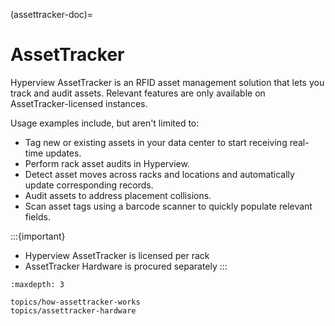 (assettracker-doc)=

# AssetTracker

Hyperview AssetTracker is an RFID asset management solution that lets you track and audit assets. Relevant features are only available on AssetTracker-licensed instances.

Usage examples include, but aren't limited to:

- Tag new or existing assets in your data center to start receiving real-time updates.
- Perform rack asset audits in Hyperview.
- Detect asset moves across racks and locations and automatically update corresponding records.
- Audit assets to address placement collisions.
- Scan asset tags using a barcode scanner to quickly populate relevant fields.

:::{important}
- Hyperview AssetTracker is licensed per rack
- AssetTracker Hardware is procured separately
:::

```{toctree}
:maxdepth: 3

topics/how-assettracker-works
topics/assettracker-hardware
```

